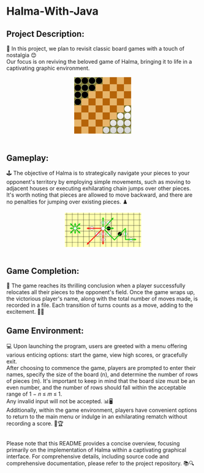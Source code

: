 # Halma-With-Java
## Project Description:
🎲 In this project, we plan to revisit classic board games with a touch of nostalgia 😊</br>
Our focus is on reviving the beloved game of Halma, bringing it to life in a captivating graphic environment. </br >
<div align="center"><img src="https://github.com/HosnawHb/Halma-With-Java/blob/main/Image/02.png?raw=true"width="30%"/></div> </br >

## Gameplay:
🕹️ The objective of Halma is to strategically navigate your pieces to your opponent's territory by employing simple movements, such as moving to adjacent houses or executing exhilarating chain jumps over other pieces.</br>
It's worth noting that pieces are allowed to move backward, and there are no penalties for jumping over existing pieces. ♟️ </br>
<div align="center"><img src="https://github.com/HosnawHb/Halma-With-Java/blob/main/Image/01.png?raw=true"width="40%"/></div> </br >

## Game Completion:
🏁 The game reaches its thrilling conclusion when a player successfully relocates all their pieces to the opponent's field. Once the game wraps up, the victorious player's name, along with the total number of moves made, is recorded in a file. Each transition of turns counts as a move, adding to the excitement. 🎉💾

## Game Environment:
💻 Upon launching the program, users are greeted with a menu offering various enticing options: start the game, view high scores, or gracefully exit. </br>
After choosing to commence the game, players are prompted to enter their names, specify the size of the board (n), and determine the number of rows of pieces (m). It's important to keep in mind that the board size must be an even number, and the number of rows should fall within the acceptable range of 1 − 𝑛 ≤ 𝑚 ≤ 1.</br>
Any invalid input will not be accepted. 📊🖥️ </br>
Additionally, within the game environment, players have convenient options to return to the main menu or indulge in an exhilarating rematch without recording a score. 🔄🏆 </br>

## 
Please note that this README provides a concise overview, focusing primarily on the implementation of Halma within a captivating graphical interface. For comprehensive details, including source code and comprehensive documentation, please refer to the project repository. 📚🔍





